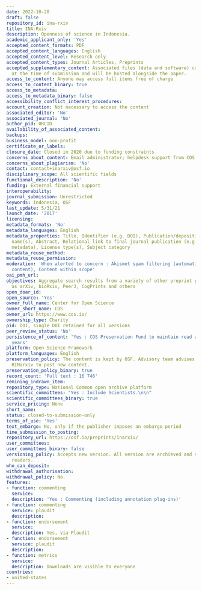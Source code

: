 ```yaml
---
date: 2022-10-28
draft: false
repository_id: ina-rxiv
title: INA-Rxiv
description: Openness of science in Indonesia.
academic_applicant_only: 'Yes'
accepted_content_formats: PDF
accepted_content_languages: English
accepted_content_level: Research only
accepted_content_types: Journal Articles, Preprints
accepted_supplementary_content: Associated files (data and software) can be uploaded
  at the time of submission and will be hosted alongside the paper.
access_to_content: Anyone may access full items free of charge
access_to_content_binary: true
access_to_metadata:
access_to_metadata_binary: false
accessibility_conflict_interest_procedures:
account_creation: Not necessary to access the content
associated_editor: 'No'
associated_journal: 'No'
author_pid: ORCID
availability_of_associated_content:
backups:
business_model: non-profit
certificate_or_labels:
closure_date: Closed in 2020 due to funding constraints
concerns_about_content: Email administrator; helpdesk support from COS
concerns_about_plagiarism: 'No'
contact: contact+inarxiv@osf.io
disciplinary_scope: All scientific fields
functional_description: 'No'
funding: External financial support
interoperability:
journal_submission: Unrestricted
keywords: Indonesia, OSF
last_update: 5/31/21
launch_date: '2017'
licensing:
metadata_formats: 'No'
metadata_languages: English
metadata_properties: Title, Identifier (e.g. DOI), Publication/deposition date, Author
  name(s), Abstract, Relational link to final journal publication (e.g. in crossref
  metadata), License type(s), Subject category
metadata_reuse_method:
metadata_reuse_permission:
moderation: 'When alerted to concern : Akismet spam filtering (automatic on all OSF
  content), Content within scope'
oai_pmh_url:
objectives: Aggregate search results from a variety of other preprint providers such
  as arXiv, bioRxiv, PeerJ, CogPrints and others
open_doar_id:
open_source: 'Yes'
owner_full_name: Center for Open Science
owner_short_name: COS
owner_url: https://www.cos.io/
ownership_type: Charity
pid: DOI, single DOI retained for all versions
peer_review_status: 'No'
persistence_of_content: 'Yes : COS Preservation Fund to maintain read access for 50+
  years'
platform: Open Science Framework
platform_languages: English
preservation_policy: The content is kept by OSF. Advisory team advises to turn to
  RINarxiv to post new content.
preservation_policy_binary: true
record_count: 'Full text : 16 746'
remining_indrawn_item:
repository_type: National Common open archive platform
scientific_committees: "Yes : Include Scientists.\n\n"
scientific_committees_binary: true
service_pricing: None
short_name:
status: closed-to-submission-only
terms_of_use: 'Yes'
text_embargo: No, only if the publisher imposes an embargo period
time_submission_to_posting:
repository_url: https://osf.io/preprints/inarxiv/
user_committees:
user_committees_binary: false
versioning_policy: Accepts new version. All version are archieved and visible for
  readers.
who_can_deposit:
withdrawal_authorisation:
withdrawal_policy: No.
features:
- function: commenting
  service:
  description: 'Yes : Commenting (including annotation plug-ins)'
- function: commenting
  service: plaudit
  description:
- function: endorsement
  service:
  description: Yes, via Plaudit
- function: endorsement
  service: plaudit
  description:
- function: metrics
  service:
  description: Downloads are visible to everyone
countries:
- united-states
---
```



